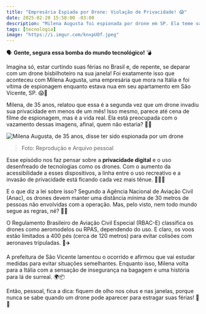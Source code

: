 ```yaml
---
title: "Empresária Espiada por Drone: Violação de Privacidade! 😱"
date: 2025-02-20 15:58:00 -03:00
description: "Milena Augusta foi espionada por drone em SP. Ela teme vazamento de imagens e sente-se insegura. 🚁👀"
tags: [tecnologia]
image: "https://i.imgur.com/knxpUOf.jpeg"
---
```


🗣️ **Gente, segura essa bomba do mundo tecnológico!** 💣

Imagina só, estar curtindo suas férias no Brasil e, de repente, se deparar com um drone bisbilhoteiro na sua janela! Foi exatamente isso que aconteceu com Milena Augusta, uma empresária que mora na Itália e foi vítima de espionagem enquanto estava nua em seu apartamento em São Vicente, SP. 😱👀

Milena, de 35 anos, relatou que essa é a segunda vez que um drone invadiu sua privacidade em menos de um mês! Isso mesmo, parece até cena de filme de espionagem, mas é a vida real. Ela está preocupada com o vazamento dessas imagens, afinal, quem não estaria? 📸💔

![Milena Augusta, de 35 anos, disse ter sido espionada por um drone](https://i.imgur.com/knxpUOf.jpeg)
> Foto: Reprodução e Arquivo pessoal

Esse episódio nos faz pensar sobre a **privacidade digital** e o uso desenfreado de tecnologias como os drones. Com o aumento da acessibilidade a esses dispositivos, a linha entre o uso recreativo e a invasão de privacidade está ficando cada vez mais tênue. 🚁🕵️‍♂️

E o que diz a lei sobre isso? Segundo a Agência Nacional de Aviação Civil (Anac), os drones devem manter uma distância mínima de 30 metros de pessoas não envolvidas com a operação. Mas, pelo visto, nem todo mundo segue as regras, né? 😬📏

O Regulamento Brasileiro de Aviação Civil Especial (RBAC-E) classifica os drones como aeromodelos ou RPAS, dependendo do uso. E claro, os voos estão limitados a 400 pés (cerca de 120 metros) para evitar colisões com aeronaves tripuladas. 🚀✈️

A prefeitura de São Vicente lamentou o ocorrido e afirmou que vai estudar medidas para evitar situações semelhantes. Enquanto isso, Milena volta para a Itália com a sensação de insegurança na bagagem e uma história para lá de surreal. 🌍📦

Então, pessoal, fica a dica: fiquem de olho nos céus e nas janelas, porque nunca se sabe quando um drone pode aparecer para estragar suas férias! 🚨😅
